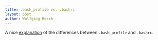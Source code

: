 ```yaml
---
title: .bash_profile vs. .bashrc
layout: post
author: Wolfgang Resch
---
```


A nice [explanation](http://www.joshstaiger.org/archives/2005/07/bash_profile_vs.html)
of the differences between `.bash_profile` and `.bashrc`.